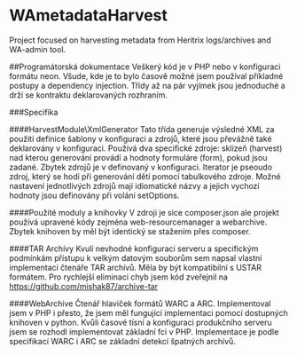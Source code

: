 WAmetadataHarvest
=================

Project focused on harvesting metadata from Heritrix logs/archives and WA-admin tool.


##Programátorská dokumentace
Veškerý kód je v PHP nebo v konfiguraci formátu neon. Všude, kde je to bylo časově možné jsem používal příkladné postupy a dependency injection.
Třídy až na pár vyjímek jsou jednoduché a drží se kontraktu deklarovaných rozhraním.

###Specifika

####HarvestModule\XmlGenerator
Tato třída generuje výsledné XML za použití definice šablony v konfiguraci a zdrojů, které jsou převážně také deklarovány v konfiguraci. Používá dva specifické zdroje: sklizeň (harvest) nad kterou generování provádí a hodnoty formuláre (form), pokud jsou zadané. Zbytek zdrojů je v definovaný v konfiguraci. Iterator je pseoudo zdroj, který se hodí při generování dětí pomocí tabulkového zdroje.
Možné nastavení jednotlivých zdrojů mají idiomatické názvy a jejich vychozí hodnoty jsou definovány při volání setOptions.

####Použité moduly a knihovky
V zdroji je sice composer.json ale projekt používá upravené kódy zejména web-resourcemanager a webarchive. Zbytek knihoven by měl být identický se stažením přes composer.

####TAR Archívy
Kvulí nevhodné konfiguraci serveru a specifickým podmínkám přístupu k velkým datovým souborům sem napsal vlastní implementaci čtenáře TAR archívů. Měla by být kompatibilní s USTAR formátem. Pro rychlejší eliminaci chyb jsem kód zveřejnil na https://github.com/mishak87/archive-tar

####WebArchive
Čtenář hlaviček formátů WARC a ARC. Implementoval jsem v PHP i přesto, že jsem měl
fungující implementaci pomocí dostupných knihoven v python. Kvůli časové tísní a konfiguraci
produkčního serveru jsem se rozhodl implementovat základní fci v PHP. Implementace je podle
specifikací WARC i ARC se základní detekcí špatných archívů.
